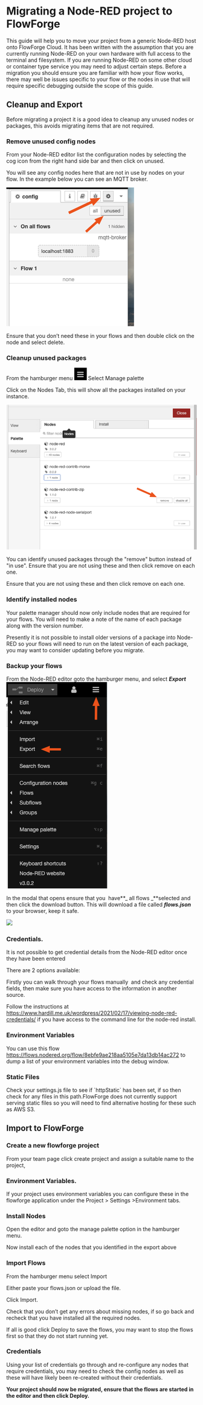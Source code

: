 # Migrating a Node-RED project to FlowForge 

This guide will help you to move your project from a generic Node-RED host onto FlowForge Cloud. It has been written with the assumption that you are currently running Node-RED on your own hardware with full access to the terminal and filesystem. If you are running Node-RED on some other cloud or container type service you may need to adjust certain steps.
Before a migration you should ensure you are familiar with how your flow works, there may well be issues specific to your flow or the nodes in use that will require specific debugging outside the scope of this guide.


## Cleanup and Export
Before migrating a project it is a good idea to cleanup any unused nodes or packages, this avoids migrating items that are not required.

### Remove unused config nodes

From your Node-RED editor list the configuration nodes by selecting the cog icon from the right hand side bar and then click on unused.

You will see any config nodes here that are not in use by nodes on your flow. In the example below you can see an MQTT broker.

![](./images/mig_config_nodes.png)

Ensure that you don’t need these in your flows and then double click on the node and select delete.

### Cleanup unused packages

From the hamburger menu ![](./images/mig_menu.png) Select Manage palette

Click on the Nodes Tab, this will show all the packages installed on your instance.

![](images/mig_remove_package.png)

You can identify unused packages through the "remove" button instead of "in use". Ensure that you are not using these and then click remove on each one.

Ensure that you are not using these and then click remove on each one.


### Identify installed nodes

Your palette manager should now only include nodes that are required for your flows. You will need to make a note of the name of each package along with the version number.

Presently it is not possible to install older versions of a package into Node-RED so your flows will need to run on the latest version of each package, you may want to consider updating before you migrate.


### Backup your flows

From the Node-RED editor goto the hamburger menu, and select **_Export_**![](./images/mig_export_menu.png)

In the modal that opens ensure that you  have**_ all flows _**selected and then click the download button. This will download a file called **_flows.json_** to your browser, keep it safe.

![](https://lh5.googleusercontent.com/rY4vl2YoHINNMoK0MTTrLITrBJgr9Detxd6w3KRJQWXkvRoEv6625Ope0QG3WmCTtRHeJFOk6KCoBfniONIjSP1lxNTltEROkpys8j0CsHuPqKM74HoNMqt0AYufg8z9JRDsrJOa197op8hXwZzgiDU)


### Credentials.

It is not possible to get credential details from the Node-RED editor once they have been entered

There are 2 options available:

Firstly you can walk through your flows manually  and check any credential fields, then make sure you have access to the information in another source.

Follow the instructions at <https://www.hardill.me.uk/wordpress/2021/02/17/viewing-node-red-credentials/> if you have access to the command line for the node-red install.


### Environment Variables

You can use this flow <https://flows.nodered.org/flow/8ebfe9ae218aa5105e7da13db14ac272> to dump a list of your environment variables into the debug window.


### Static Files

Check your settings.js file to see if \`httpStatic\` has been set, if so then check for any files in this path.FlowForge does not currently support serving static files so you will need to find alternative hosting for these such as AWS S3.


## Import to FlowForge


### Create a new flowforge project 

From your team page click create project and assign a suitable name to the project, 


### Environment Variables.

If your project uses environment variables you can configure these in the flowforge application under the Project > Settings >Environment tabs.


### Install Nodes

Open the editor and goto the manage palette option in the hamburger menu. 

Now install each of the nodes that you identified in the export above


### Import Flows

From the hamburger menu select Import

Either paste your flows.json or upload the file.

Click Import.

Check that you don’t get any errors about missing nodes, if so go back and recheck that you have installed all the required nodes.

If all is good click Deploy to save the flows, you may want to stop the flows first so that they do not start running yet.


### Credentials

Using your list of credentials go through and re-configure any nodes that require credentials, you may need to check the config nodes as well as these will have likely been re-created without their credentials.

**Your project should now be migrated, ensure that the flows are started in the editor and then click Deploy.**
